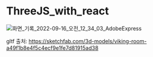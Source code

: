 # ThreeJS_with_react

![화면_기록_2022-09-16_오전_12_34_03_AdobeExpress](https://user-images.githubusercontent.com/82802784/190446958-9841a0ba-72df-426d-beb3-4a6c524207a6.gif)


gltf 출처: https://sketchfab.com/3d-models/viking-room-a49f1b8e4f5c4ecf9e1fe7d81915ad38

